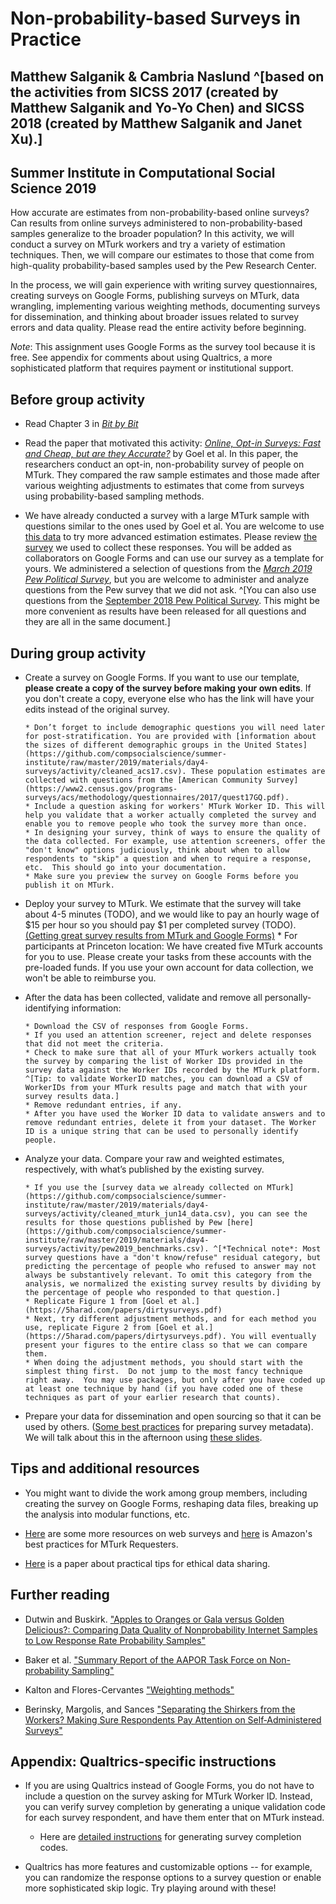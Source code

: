 # Non-probability-based Surveys in Practice
## Matthew Salganik & Cambria Naslund ^[based on the activities from SICSS 2017 (created by Matthew Salganik and Yo-Yo Chen) and SICSS 2018 (created by Matthew Salganik and Janet Xu).]
## Summer Institute in Computational Social Science 2019

How accurate are estimates from non-probability-based online surveys? Can results from online surveys administered to non-probability-based samples generalize to the broader population? In this activity, we will conduct a survey on MTurk workers and try a variety of estimation techniques.  Then, we will compare our estimates to those that come from high-quality probability-based samples used by the Pew Research Center. 

In the process, we will gain experience with writing survey questionnaires, creating surveys on Google Forms, publishing surveys on MTurk, data wrangling, implementing various weighting methods, documenting surveys for dissemination, and thinking about broader issues related to survey errors and data quality.  Please read the entire activity before beginning.

*Note*: This assignment uses Google Forms as the survey tool because it is free. See appendix for comments about using Qualtrics, a more sophisticated platform that requires payment or institutional support. 

## Before group activity 

* Read Chapter 3 in [*Bit by Bit*](https://www.bitbybitbook.com/)

* Read the paper that motivated this activity: [*Online, Opt-in Surveys: Fast and Cheap, but are they Accurate?*](https://5harad.com/papers/dirtysurveys.pdf) by Goel et al.  In this paper, the researchers conduct an opt-in, non-probability survey of people on MTurk.  They compared the raw sample estimates and those made after various weighting adjustments to estimates that come from surveys using probability-based sampling methods.

* We have already conducted a survey with a large MTurk sample with questions similar to the ones used by Goel et al. You are welcome to use [this data](https://github.com/compsocialscience/summer-institute/raw/master/2019/materials/day4-surveys/activity/cleaned_mturk_jun14_data.csv) to try more advanced estimation estimates. Please review [the survey](https://github.com/compsocialscience/summer-institute/raw/master/2019/materials/day4-surveys/activity/sicss_google_forms_survey.pdf) we used to collect these responses. You will be added as collaborators on Google Forms and can use our survey as a template for yours. We administered a selection of questions from the [*March 2019 Pew Political Survey*](https://www.pewresearch.org/category/publications/project/u-s-politics/2019/), but you are welcome to administer and analyze questions from the Pew survey that we did not ask. ^[You can also use questions from the [September 2018 Pew Political Survey](https://github.com/compsocialscience/summer-institute/raw/master/2019/materials/day4-surveys/activity/pew2018_sept.pdf). This might be more convenient as results have been released for all questions and they are all in the same document.]

## During group activity

* Create a survey on Google Forms. If you want to use our template, **please create a copy of the survey before making your own edits**. If you don't create a copy, everyone else who has the link will have your edits instead of the original survey.

      * Don’t forget to include demographic questions you will need later for post-stratification. You are provided with [information about the sizes of different demographic groups in the United States](https://github.com/compsocialscience/summer-institute/raw/master/2019/materials/day4-surveys/activity/cleaned_acs17.csv). These population estimates are collected with questions from the [American Community Survey](https://www2.census.gov/programs-surveys/acs/methodology/questionnaires/2017/quest17GQ.pdf). 
      * Include a question asking for workers' MTurk Worker ID. This will help you validate that a worker actually completed the survey and enable you to remove people who took the survey more than once.
      * In designing your survey, think of ways to ensure the quality of the data collected. For example, use attention screeners, offer the "don't know" options judiciously, think about when to allow respondents to "skip" a question and when to require a response, etc.  This should go into your documentation.
      * Make sure you preview the survey on Google Forms before you publish it on MTurk.

* Deploy your survey to MTurk.  We estimate that the survey will take about 4-5 minutes (TODO), and we would like to pay an hourly wage of $15 per hour so you should pay $1 per completed survey (TODO). [(Getting great survey results from MTurk and Google Forms)](https://blog.mturk.com/tutorial-getting-great-survey-results-from-mturk-and-google-forms-da4993d878df)
      * For participants at Princeton location: We have created five MTurk accounts for you to use. Please create your tasks from these accounts with the pre-loaded funds. If you use your own account for data collection, we won't be able to reimburse you.


* After the data has been collected, validate and remove all personally-identifying information: 

      * Download the CSV of responses from Google Forms.
      * If you used an attention screener, reject and delete responses that did not meet the criteria.
      * Check to make sure that all of your MTurk workers actually took the survey by comparing the list of Worker IDs provided in the survey data against the Worker IDs recorded by the MTurk platform. ^[Tip: to validate WorkerID matches, you can download a CSV of WorkerIDs from your MTurk results page and match that with your survey results data.] 
      * Remove redundant entries, if any.
      * After you have used the Worker ID data to validate answers and to remove redundant entries, delete it from your dataset. The Worker ID is a unique string that can be used to personally identify people.
  
* Analyze your data. Compare your raw and weighted estimates, respectively, with what’s published by the existing survey. 
    
      * If you use the [survey data we already collected on MTurk](https://github.com/compsocialscience/summer-institute/raw/master/2019/materials/day4-surveys/activity/cleaned_mturk_jun14_data.csv), you can see the results for those questions published by Pew [here](https://github.com/compsocialscience/summer-institute/raw/master/2019/materials/day4-surveys/activity/pew2019_benchmarks.csv). ^[*Technical note*: Most survey questions have a "don't know/refuse" residual category, but predicting the percentage of people who refused to answer may not always be substantively relevant. To omit this category from the analysis, we normalized the existing survey results by dividing by the percentage of people who responded to that question.]
      * Replicate Figure 1 from [Goel et al.](https://5harad.com/papers/dirtysurveys.pdf)
      * Next, try different adjustment methods, and for each method you use, replicate Figure 2 from [Goel et al.](https://5harad.com/papers/dirtysurveys.pdf). You will eventually present your figures to the entire class so that we can compare them.
      * When doing the adjustment methods, you should start with the simplest thing first.  Do not jump to the most fancy technique right away.  You may use packages, but only after you have coded up at least one technique by hand (if you have coded one of these techniques as part of your earlier research that counts).  

* Prepare your data for dissemination and open sourcing so that it can be used by others. ([Some best practices](https://www.icpsr.umich.edu/icpsrweb/content/deposit/guide/chapter3docs.html) for preparing survey metadata).  We will talk about this in the afternoon using [these slides](https://github.com/compsocialscience/summer-institute/blob/master/2018/materials/day4-surveys/06-intro-to-open-sourcing-data.pdf).

## Tips and additional resources

* You might want to divide the work among group members, including creating the survey on Google Forms, reshaping data files, breaking up the analysis into modular functions, etc. 

* [Here](https://psrc.princeton.edu/our-services/using-mturk) are some more resources on web surveys and [here](https://mturkpublic.s3.amazonaws.com/docs/MTURK_BP.pdf) is Amazon's best practices for MTurk Requesters.  

* [Here](https://doi.org/10.1177/2515245917747656) is a paper about practical tips for ethical data sharing.


## Further reading


* Dutwin and Buskirk. ["Apples to Oranges or Gala versus Golden Delicious?: Comparing Data Quality of Nonprobability Internet Samples to Low Response Rate Probability Samples"](https://academic.oup.com/poq/article/81/S1/213/3749202/Apples-to-Oranges-or-Gala-versus-Golden-Delicious) 

* Baker et al. ["Summary Report of the AAPOR Task Force on Non-probability Sampling"](https://academic.oup.com/jssam/article/1/2/90/941418/Summary-Report-of-the-AAPOR-Task-Force-on-Non)

* Kalton and Flores-Cervantes ["Weighting methods"](http://www.jos.nu/Articles/abstract.asp?article=192081)

* Berinsky, Margolis, and Sances ["Separating the Shirkers from the Workers? Making Sure Respondents Pay Attention on Self‐Administered Surveys"](https://doi.org/10.1111/ajps.12081)

## Appendix: Qualtrics-specific instructions


* If you are using Qualtrics instead of Google Forms, you do not have to include a question on the survey asking for MTurk Worker ID. Instead, you can verify survey completion by generating a unique validation code for each survey respondent, and have them enter that on MTurk instead. 

  * Here are [detailed instructions](https://tylerburleigh.com/mturk/survey-completion-codes-in-qualtrics/) for generating survey completion codes.
  
  
* Qualtrics has more features and customizable options -- for example, you can randomize the response options to a survey question or enable more sophisticated skip logic. Try playing around with these!
